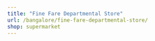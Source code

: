 ```yaml
---
title: "Fine Fare Departmental Store"
url: /bangalore/fine-fare-departmental-store/
shop: supermarket
---
```

